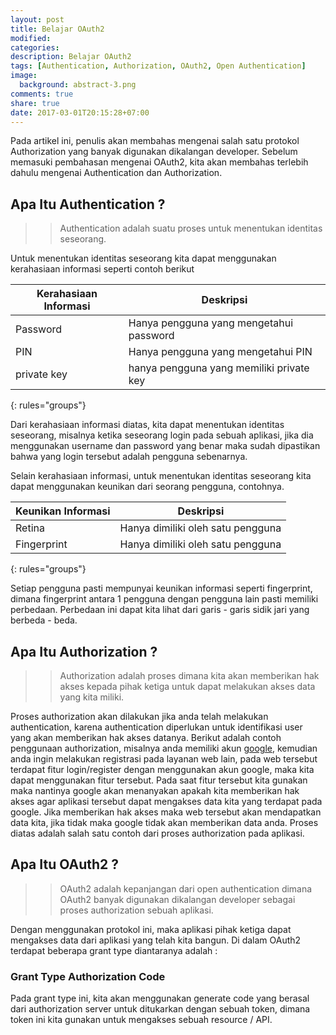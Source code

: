 ```yaml
---
layout: post
title: Belajar OAuth2
modified:
categories:
description: Belajar OAuth2
tags: [Authentication, Authorization, OAuth2, Open Authentication]
image:
  background: abstract-3.png
comments: true
share: true
date: 2017-03-01T20:15:28+07:00
---
```


Pada artikel ini, penulis akan membahas mengenai salah satu protokol Authorization yang banyak digunakan dikalangan developer. Sebelum memasuki pembahasan mengenai OAuth2, kita akan membahas terlebih dahulu mengenai Authentication dan Authorization.

## Apa Itu Authentication ?

>>Authentication adalah suatu proses untuk menentukan identitas seseorang.

Untuk menentukan identitas seseorang kita dapat menggunakan kerahasiaan informasi seperti contoh berikut

| Kerahasiaan Informasi | Deskripsi                                |
|-----------------------|------------------------------------------|
| Password              | Hanya pengguna yang mengetahui password  |
| PIN                   | Hanya pengguna yang mengetahui PIN       |
| private key           | hanya pengguna yang memiliki private key |
{: rules="groups"}

Dari kerahasiaan informasi diatas, kita dapat menentukan identitas seseorang, misalnya ketika seseorang login pada sebuah aplikasi, jika dia menggunakan username dan password yang benar maka sudah dipastikan bahwa yang login tersebut adalah pengguna sebenarnya.

Selain kerahasiaan informasi, untuk menentukan identitas seseorang kita dapat menggunakan keunikan dari seorang pengguna, contohnya.

| Keunikan Informasi | Deskripsi                         |
|--------------------|-----------------------------------|
| Retina             | Hanya dimiliki oleh satu pengguna |
| Fingerprint        | Hanya dimiliki oleh satu pengguna |
{: rules="groups"}

Setiap pengguna pasti mempunyai keunikan informasi seperti fingerprint, dimana fingerprint antara 1 pengguna dengan pengguna lain pasti memiliki perbedaan. Perbedaan ini dapat kita lihat dari garis - garis sidik jari yang berbeda - beda.

## Apa Itu Authorization ?

>>Authorization adalah proses dimana kita akan memberikan hak akses kepada pihak ketiga untuk dapat melakukan akses data yang kita miliki.

Proses authorization akan dilakukan jika anda telah melakukan authentication, karena authentication diperlukan untuk identifikasi user yang akan memberikan hak akses datanya. Berikut adalah contoh penggunaan authorization, misalnya anda memiliki akun [google](https://www.google.co.id/), kemudian anda ingin melakukan registrasi pada layanan web lain, pada web tersebut terdapat fitur login/register dengan menggunakan akun google, maka kita dapat menggunakan fitur tersebut. Pada saat fitur tersebut kita gunakan maka nantinya google akan menanyakan apakah kita memberikan hak akses agar aplikasi tersebut dapat mengakses data kita yang terdapat pada google. Jika memberikan hak akses maka web tersebut akan mendapatkan data kita, jika tidak maka google tidak akan memberikan data anda. Proses diatas adalah salah satu contoh dari proses authorization pada aplikasi.

## Apa Itu OAuth2 ?

>>OAuth2 adalah kepanjangan dari open authentication dimana OAuth2 banyak digunakan dikalangan developer sebagai proses authorization sebuah aplikasi.

Dengan menggunakan protokol ini, maka aplikasi pihak ketiga dapat mengakses data dari aplikasi yang telah kita bangun. Di dalam OAuth2 terdapat beberapa grant type diantaranya adalah :

### Grant Type Authorization Code

Pada grant type ini, kita akan menggunakan generate code yang berasal dari authorization server untuk ditukarkan dengan sebuah token, dimana token ini kita gunakan untuk mengakses sebuah resource / API.
